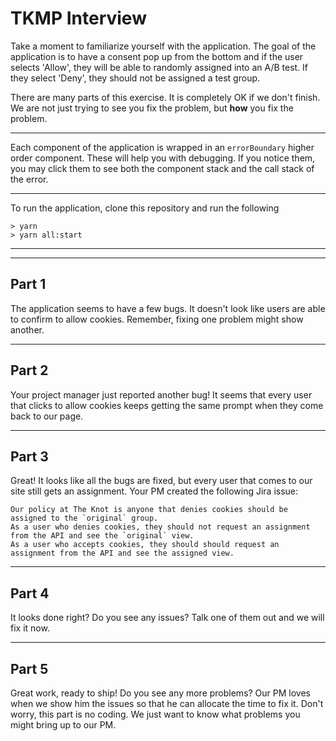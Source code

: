 # TKMP Interview

Take a moment to familiarize yourself with the application. The goal of the application is to have a consent pop up from the bottom and if the user selects 'Allow', they will be able to randomly assigned into an A/B test. If they select 'Deny', they should not be assigned a test group.

There are many parts of this exercise. It is completely OK if we don't finish. We are not just trying to see you fix the problem, but **how** you fix the problem.

---

Each component of the application is wrapped in an `errorBoundary` higher order component. These will help you with debugging. If you notice them, you may click them to see both the component stack and the call stack of the error.

---

To run the application, clone this repository and run the following
```
> yarn
> yarn all:start
```

---
---

## Part 1
The application seems to have a few bugs. It doesn't look like users are able to confirm to allow cookies. Remember, fixing one problem might show another.

---

## Part 2
Your project manager just reported another bug! It seems that every user that clicks to allow cookies keeps getting the same prompt when they come back to our page.

---

## Part 3
Great! It looks like all the bugs are fixed, but every user that comes to our site still gets an assignment. Your PM created the following Jira issue:
```
Our policy at The Knot is anyone that denies cookies should be assigned to the `original` group.
As a user who denies cookies, they should not request an assignment from the API and see the `original` view.
As a user who accepts cookies, they should should request an assignment from the API and see the assigned view.
```

---

## Part 4
It looks done right? Do you see any issues? Talk one of them out and we will fix it now.

---

## Part 5
Great work, ready to ship! Do you see any more problems? Our PM loves when we show him the issues so that he can allocate the time to fix it. Don't worry, this part is no coding. We just want to know what problems you might bring up to our PM.